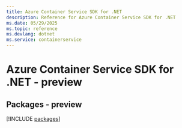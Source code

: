 ```yaml
---
title: Azure Container Service SDK for .NET
description: Reference for Azure Container Service SDK for .NET
ms.date: 05/29/2025
ms.topic: reference
ms.devlang: dotnet
ms.service: containerservice
---
```

# Azure Container Service SDK for .NET - preview
## Packages - preview
[!INCLUDE [packages](container-service-index.md)]